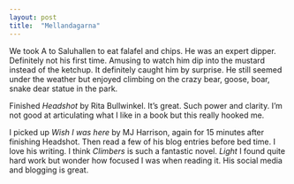 ```yaml
---
layout: post
title:  "Mellandagarna"
---
```

We took A to Saluhallen to eat falafel and chips. He was an expert dipper. Definitely not his first time. Amusing to watch him dip into the mustard instead of the ketchup. It definitely caught him by surprise. He still seemed under the weather but enjoyed climbing on the crazy bear, goose, boar, snake dear statue in the park. 

Finished *Headshot* by Rita Bullwinkel. It’s great. Such power and clarity. I’m not good at articulating what I like in a book but this really hooked me. 

I picked up *Wish I was here* by MJ Harrison, again for 15 minutes after finishing Headshot. Then read a few of his blog entries before bed time. I love his writing. I think *Climbers* is such a fantastic novel. *Light* I found quite hard work but wonder how focused I was when reading it. His social media and blogging is great. 
